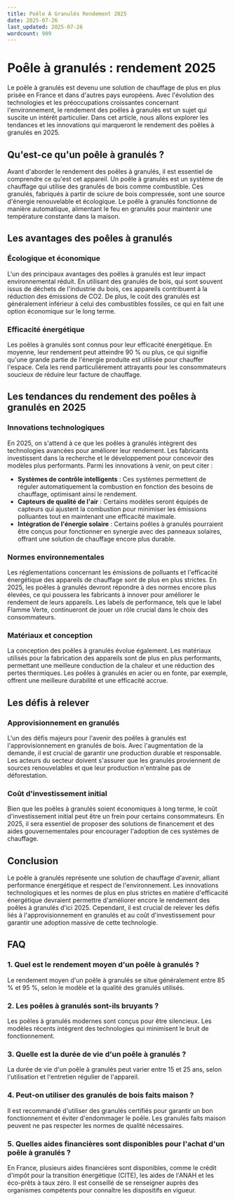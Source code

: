 ```yaml
---
title: Poêle À Granulés Rendement 2025
date: 2025-07-26
last_updated: 2025-07-26
wordcount: 909
---
```


# Poêle à granulés : rendement 2025

Le poêle à granulés est devenu une solution de chauffage de plus en plus prisée en France et dans d'autres pays européens. Avec l'évolution des technologies et les préoccupations croissantes concernant l'environnement, le rendement des poêles à granulés est un sujet qui suscite un intérêt particulier. Dans cet article, nous allons explorer les tendances et les innovations qui marqueront le rendement des poêles à granulés en 2025.

## Qu'est-ce qu'un poêle à granulés ?

Avant d'aborder le rendement des poêles à granulés, il est essentiel de comprendre ce qu'est cet appareil. Un poêle à granulés est un système de chauffage qui utilise des granulés de bois comme combustible. Ces granulés, fabriqués à partir de sciure de bois compressée, sont une source d'énergie renouvelable et écologique. Le poêle à granulés fonctionne de manière automatique, alimentant le feu en granulés pour maintenir une température constante dans la maison.

## Les avantages des poêles à granulés

### Écologique et économique

L'un des principaux avantages des poêles à granulés est leur impact environnemental réduit. En utilisant des granulés de bois, qui sont souvent issus de déchets de l'industrie du bois, ces appareils contribuent à la réduction des émissions de CO2. De plus, le coût des granulés est généralement inférieur à celui des combustibles fossiles, ce qui en fait une option économique sur le long terme.

### Efficacité énergétique

Les poêles à granulés sont connus pour leur efficacité énergétique. En moyenne, leur rendement peut atteindre 90 % ou plus, ce qui signifie qu'une grande partie de l'énergie produite est utilisée pour chauffer l'espace. Cela les rend particulièrement attrayants pour les consommateurs soucieux de réduire leur facture de chauffage.

## Les tendances du rendement des poêles à granulés en 2025

### Innovations technologiques

En 2025, on s'attend à ce que les poêles à granulés intègrent des technologies avancées pour améliorer leur rendement. Les fabricants investissent dans la recherche et le développement pour concevoir des modèles plus performants. Parmi les innovations à venir, on peut citer :

- **Systèmes de contrôle intelligents** : Ces systèmes permettent de réguler automatiquement la combustion en fonction des besoins de chauffage, optimisant ainsi le rendement.
- **Capteurs de qualité de l'air** : Certains modèles seront équipés de capteurs qui ajustent la combustion pour minimiser les émissions polluantes tout en maintenant une efficacité maximale.
- **Intégration de l'énergie solaire** : Certains poêles à granulés pourraient être conçus pour fonctionner en synergie avec des panneaux solaires, offrant une solution de chauffage encore plus durable.

### Normes environnementales

Les réglementations concernant les émissions de polluants et l'efficacité énergétique des appareils de chauffage sont de plus en plus strictes. En 2025, les poêles à granulés devront répondre à des normes encore plus élevées, ce qui poussera les fabricants à innover pour améliorer le rendement de leurs appareils. Les labels de performance, tels que le label Flamme Verte, continueront de jouer un rôle crucial dans le choix des consommateurs.

### Matériaux et conception

La conception des poêles à granulés évolue également. Les matériaux utilisés pour la fabrication des appareils sont de plus en plus performants, permettant une meilleure conduction de la chaleur et une réduction des pertes thermiques. Les poêles à granulés en acier ou en fonte, par exemple, offrent une meilleure durabilité et une efficacité accrue.

## Les défis à relever

### Approvisionnement en granulés

L'un des défis majeurs pour l'avenir des poêles à granulés est l'approvisionnement en granulés de bois. Avec l'augmentation de la demande, il est crucial de garantir une production durable et responsable. Les acteurs du secteur doivent s'assurer que les granulés proviennent de sources renouvelables et que leur production n'entraîne pas de déforestation.

### Coût d'investissement initial

Bien que les poêles à granulés soient économiques à long terme, le coût d'investissement initial peut être un frein pour certains consommateurs. En 2025, il sera essentiel de proposer des solutions de financement et des aides gouvernementales pour encourager l'adoption de ces systèmes de chauffage.

## Conclusion

Le poêle à granulés représente une solution de chauffage d'avenir, alliant performance énergétique et respect de l'environnement. Les innovations technologiques et les normes de plus en plus strictes en matière d'efficacité énergétique devraient permettre d'améliorer encore le rendement des poêles à granulés d'ici 2025. Cependant, il est crucial de relever les défis liés à l'approvisionnement en granulés et au coût d'investissement pour garantir une adoption massive de cette technologie.

## FAQ

### 1. Quel est le rendement moyen d'un poêle à granulés ?

Le rendement moyen d'un poêle à granulés se situe généralement entre 85 % et 95 %, selon le modèle et la qualité des granulés utilisés.

### 2. Les poêles à granulés sont-ils bruyants ?

Les poêles à granulés modernes sont conçus pour être silencieux. Les modèles récents intègrent des technologies qui minimisent le bruit de fonctionnement.

### 3. Quelle est la durée de vie d'un poêle à granulés ?

La durée de vie d'un poêle à granulés peut varier entre 15 et 25 ans, selon l'utilisation et l'entretien régulier de l'appareil.

### 4. Peut-on utiliser des granulés de bois faits maison ?

Il est recommandé d'utiliser des granulés certifiés pour garantir un bon fonctionnement et éviter d'endommager le poêle. Les granulés faits maison peuvent ne pas respecter les normes de qualité nécessaires.

### 5. Quelles aides financières sont disponibles pour l'achat d'un poêle à granulés ?

En France, plusieurs aides financières sont disponibles, comme le crédit d'impôt pour la transition énergétique (CITE), les aides de l'ANAH et les éco-prêts à taux zéro. Il est conseillé de se renseigner auprès des organismes compétents pour connaître les dispositifs en vigueur.